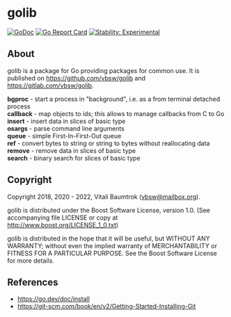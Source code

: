 # golib

[![GoDoc](https://godoc.org/github.com/vbsw/golib?status.svg)](https://godoc.org/github.com/vbsw/golib) [![Go Report Card](https://goreportcard.com/badge/github.com/vbsw/golib)](https://goreportcard.com/report/github.com/vbsw/golib) [![Stability: Experimental](https://masterminds.github.io/stability/experimental.svg)](https://masterminds.github.io/stability/experimental.html)

## About
golib is a package for Go providing packages for common use. It is published on <https://github.com/vbsw/golib> and <https://gitlab.com/vbsw/golib>.

**bgproc** - start a process in "background", i.e. as a from terminal detached process  
**callback** - map objects to ids; this allows to manage callbacks from C to Go  
**insert** - insert data in slices of basic type  
**osargs** - parse command line arguments  
**queue** - simple First-In-First-Out queue  
**ref** - convert bytes to string or string to bytes without reallocating data  
**remove** - remove data in slices of basic type  
**search** - binary search for slices of basic type  

## Copyright
Copyright 2018, 2020 - 2022, Vitali Baumtrok (vbsw@mailbox.org).

golib is distributed under the Boost Software License, version 1.0. (See accompanying file LICENSE or copy at http://www.boost.org/LICENSE_1_0.txt)

golib is distributed in the hope that it will be useful, but WITHOUT ANY WARRANTY; without even the implied warranty of MERCHANTABILITY or FITNESS FOR A PARTICULAR PURPOSE. See the Boost Software License for more details.

## References
- https://go.dev/doc/install
- https://git-scm.com/book/en/v2/Getting-Started-Installing-Git

